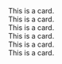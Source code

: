 <div class="pf-l-gallery pf-m-gutter">
  <div class="pf-c-card"> 
    <div class="pf-c-card__body">
      This is a card.
    </div>
  </div>
  <div class="pf-c-card"> 
      <div class="pf-c-card__body">
        This is a card.
      </div>
    </div>
    <div class="pf-c-card"> 
      <div class="pf-c-card__body">
        This is a card.
      </div>
    </div>
    <div class="pf-c-card"> 
      <div class="pf-c-card__body">
        This is a card.
      </div>
    </div>
    <div class="pf-c-card"> 
      <div class="pf-c-card__body">
        This is a card.
      </div>
    </div>
    <div class="pf-c-card"> 
      <div class="pf-c-card__body">
        This is a card.
      </div>
    </div>
</div>
